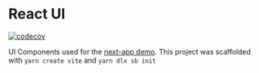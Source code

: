 # React UI

[![codecov](https://codecov.io/gh/psychobolt/vite-storybook-boilerplate/branch/main/graph/badge.svg?flag=react-ui)](https://codecov.io/gh/psychobolt/vite-storybook-boilerplate/tree/main/packages/react-ui)

UI Components used for the [next-app demo](https://github.com/psychobolt/vite-storybook-boilerplate/tree/main/apps/next-app). This project was scaffolded with `yarn create vite` and `yarn dlx sb init`

